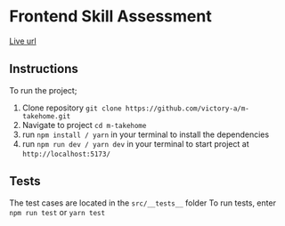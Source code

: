 #   Frontend Skill Assessment 

[Live url](https://m-takehome.netlify.app/)

## Instructions  
To run the project;
1. Clone repository `git clone https://github.com/victory-a/m-takehome.git`
2. Navigate to project `cd m-takehome`
2. run `npm install / yarn` in your terminal to install the dependencies
3. run `npm run dev / yarn dev` in your terminal to start project at `http://localhost:5173/`

## Tests
The test cases are located in the `src/__tests__` folder
To run tests, enter `npm run test` or `yarn test`
